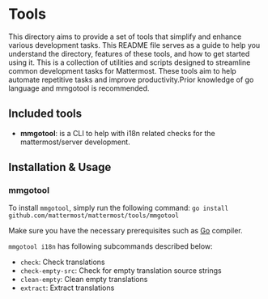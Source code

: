 # Tools

This directory aims to provide a set of tools that simplify and enhance various development tasks. This README file serves as a guide to help you understand the directory, features of these tools, and how to get started using it. This is a collection of utilities and scripts designed to streamline common development tasks for Mattermost. These tools aim to help automate repetitive tasks and improve productivity.Prior knowledge of go language and mmgotool is recommended.

## Included tools

* **mmgotool**: is a CLI to help with i18n related checks for the mattermost/server development.

## Installation & Usage

### mmgotool

To install `mmgotool`, simply run the following command: `go install github.com/mattermost/mattermost/tools/mmgotool`

Make sure you have the necessary prerequisites such as [Go](https://go.dev/) compiler.


`mmgotool i18n` has following subcommands described below:

* `check`: Check translations
* `check-empty-src`: Check for empty translation source strings
* `clean-empty`: Clean empty translations
* `extract`: Extract translations
